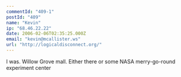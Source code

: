 ```yaml
---
commentId: "409-1"
postId: "409"
name: "Kevin"
ip: "68.46.22.22"
date: 2006-02-06T02:35:25.000Z
email: "kevin@mcallister.ws"
url: "http://logicaldisconnect.org/"
---
```

<p>I was.  Willow Grove mall.
Either there or some NASA merry-go-round experiment center</p>